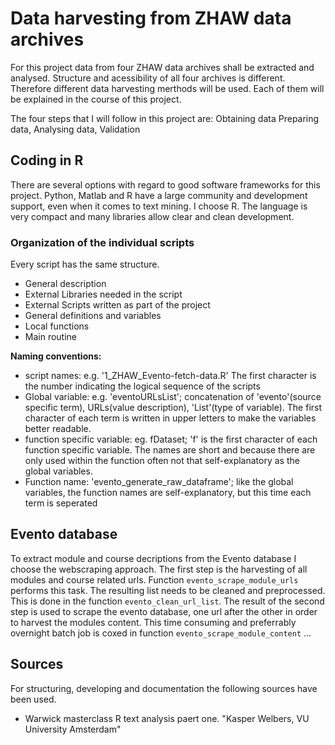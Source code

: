 # Data harvesting from ZHAW data archives
For this project data from four ZHAW data archives shall be extracted and analysed.
Structure and acessibility of all four archives is different. Therefore different data harvesting merthods will be used. Each of them will be explained
in the course of this project.

The four steps that I will follow in this project are: Obtaining data Preparing data, Analysing data, Validation

## Coding in R
There are several options with regard to good software frameworks for this project. Python, Matlab and R have a large community and development support, even when it comes to text mining. I choose R. The language is very compact and many libraries allow clear and clean development.

### Organization of the individual scripts
Every script has the same structure.
- General description 
- External Libraries needed in the script
- External Scripts written as part of the project
- General definitions and variables
- Local functions
- Main routine

**Naming conventions:** 
- script names: e.g. '1_ZHAW_Evento-fetch-data.R' The first character is the number indicating the logical sequence of the scripts
- Global variable: e.g. 'eventoURLsList'; concatenation of 'evento'(source specific term), URLs(value description), 'List'(type of variable). The first character of each term is written in upper letters to make the variables better readable.  
- function specific variable: eg. fDataset; 'f' is the first character of each function specific variable. The names are short and because there are only used within the function often not that self-explanatory as the global variables.
- Function name: 'evento_generate_raw_dataframe'; like the global variables, the function names are self-explanatory, but this time each term is seperated

## Evento database
To extract module and course decriptions from the Evento database I choose the webscraping approach. 
The first step is the harvesting of all modules and course related urls. Function `evento_scrape_module_urls` performs this task. The resulting list needs to be cleaned and preprocessed. This is done in the function `evento_clean_url_list`. The result of the second step is used to scrape the evento database, one url after the other in order to harvest the modules content. This time consuming and preferrably overnight batch job is coxed in function `evento_scrape_module_content`
...

## Sources

For structuring, developing and documentation the following sources have been used. 
- Warwick masterclass R text analysis paert one. "Kasper Welbers, VU University Amsterdam"

